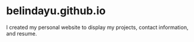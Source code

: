 # belindayu.github.io
I created my personal website to display my projects, contact information, and resume.
